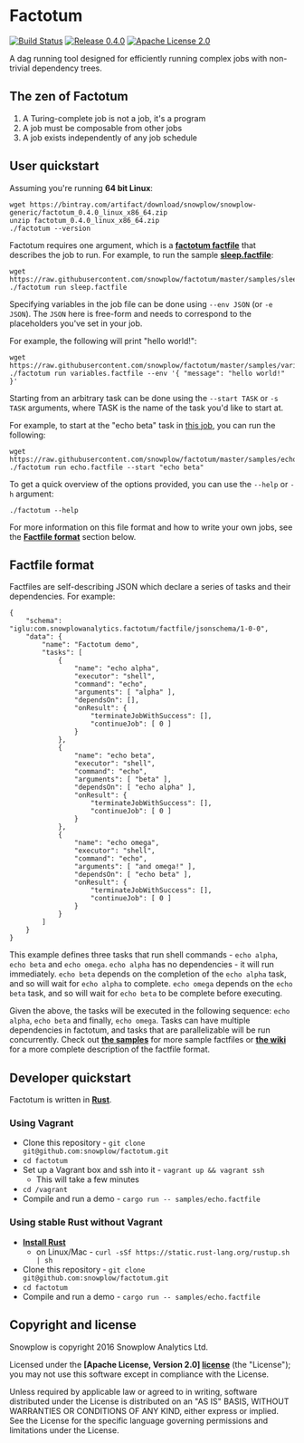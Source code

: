 # Factotum

[![Build Status](https://travis-ci.org/snowplow/factotum.svg?branch=master)](https://travis-ci.org/snowplow/factotum) [![Release 0.4.0](http://img.shields.io/badge/release-0.4.0-blue.svg?style=flat)](https://github.com/snowplow/factotum/releases) [![Apache License 2.0](http://img.shields.io/badge/license-Apache--2-blue.svg?style=flat)](http://www.apache.org/licenses/LICENSE-2.0)

A dag running tool designed for efficiently running complex jobs with non-trivial dependency trees. 

## The zen of Factotum

1. A Turing-complete job is not a job, it's a program
2. A job must be composable from other jobs
3. A job exists independently of any job schedule

## User quickstart

Assuming you're running **64 bit Linux**: 

```{bash}
wget https://bintray.com/artifact/download/snowplow/snowplow-generic/factotum_0.4.0_linux_x86_64.zip
unzip factotum_0.4.0_linux_x86_64.zip
./factotum --version
```

Factotum requires one argument, which is a **[factotum factfile](/README.md#factfile-format)** that describes the job to run. For example, to run the sample **[sleep.factfile](https://raw.githubusercontent.com/snowplow/factotum/master/samples/sleep.factfile)**:

```{bash}
wget https://raw.githubusercontent.com/snowplow/factotum/master/samples/sleep.factfile
./factotum run sleep.factfile
```
Specifying variables in the job file can be done using `--env JSON` (or `-e JSON`). The `JSON` here is free-form and needs to correspond to the placeholders you've set in your job.

For example, the following will print "hello world!":

```{bash}
wget https://raw.githubusercontent.com/snowplow/factotum/master/samples/variables.factfile
./factotum run variables.factfile --env '{ "message": "hello world!" }'
```

Starting from an arbitrary task can be done using the `--start TASK` or `-s TASK` arguments, where TASK is the name of the task you'd like to start at.

For example, to start at the "echo beta" task in [this job](https://raw.githubusercontent.com/snowplow/factotum/master/samples/echo.factfile), you can run the following:

```{bash}
wget https://raw.githubusercontent.com/snowplow/factotum/master/samples/echo.factfile
./factotum run echo.factfile --start "echo beta"
```

To get a quick overview of the options provided, you can use the `--help` or `-h` argument:

```{bash}
./factotum --help
```
 
For more information on this file format and how to write your own jobs, see the **[Factfile format](/README.md#factfile-format)** section below.

## Factfile format

Factfiles are self-describing JSON which declare a series of tasks and their dependencies. For example: 

```{json}
{
    "schema": "iglu:com.snowplowanalytics.factotum/factfile/jsonschema/1-0-0",
    "data": {
        "name": "Factotum demo",
        "tasks": [
            {
                "name": "echo alpha",
                "executor": "shell",
                "command": "echo",
                "arguments": [ "alpha" ],
                "dependsOn": [],
                "onResult": {
                    "terminateJobWithSuccess": [],
                    "continueJob": [ 0 ]
                }
            },
            {
                "name": "echo beta",
                "executor": "shell",
                "command": "echo",
                "arguments": [ "beta" ],
                "dependsOn": [ "echo alpha" ],
                "onResult": {
                    "terminateJobWithSuccess": [],
                    "continueJob": [ 0 ]
                }
            },
            {
                "name": "echo omega",
                "executor": "shell",
                "command": "echo",
                "arguments": [ "and omega!" ],
                "dependsOn": [ "echo beta" ],
                "onResult": {
                    "terminateJobWithSuccess": [],
                    "continueJob": [ 0 ]
                }
            }
        ]
    }
}
```

This example defines three tasks that run shell commands - `echo alpha`, `echo beta` and `echo omega`. `echo alpha` has no dependencies - it will run immediately. `echo beta` depends
on the completion of the `echo alpha` task, and so will wait for `echo alpha` to complete. `echo omega` depends on the `echo beta` task, and so will wait for `echo beta` to be complete before 
executing. 

Given the above, the tasks will be executed in the following sequence: `echo alpha`, `echo beta` and finally, `echo omega`. Tasks can have multiple dependencies in factotum, and tasks that are parallelizable will
be run concurrently. Check out **[the samples](/samples)** for more sample factfiles or **[the wiki](https://github.com/snowplow/factotum/wiki#creating-a-job)** for a more complete description of the factfile format. 

## Developer quickstart

Factotum is written in **[Rust](https://www.rust-lang.org/)**.

### Using Vagrant

* Clone this repository - `git clone git@github.com:snowplow/factotum.git`
* `cd factotum`
* Set up a Vagrant box and ssh into it - `vagrant up && vagrant ssh`
   * This will take a few minutes
* `cd /vagrant`
* Compile and run a demo - `cargo run -- samples/echo.factfile` 

### Using stable Rust without Vagrant 

* **[Install Rust](https://www.rust-lang.org/downloads.html)**
   * on Linux/Mac - `curl -sSf https://static.rust-lang.org/rustup.sh | sh`
* Clone this repository - `git clone git@github.com:snowplow/factotum.git`
* `cd factotum`
* Compile and run a demo - `cargo run -- samples/echo.factfile` 

## Copyright and license

Snowplow is copyright 2016 Snowplow Analytics Ltd.

Licensed under the **[Apache License, Version 2.0] [license]** (the "License");
you may not use this software except in compliance with the License.

Unless required by applicable law or agreed to in writing, software
distributed under the License is distributed on an "AS IS" BASIS,
WITHOUT WARRANTIES OR CONDITIONS OF ANY KIND, either express or implied.
See the License for the specific language governing permissions and
limitations under the License.

[license]: http://www.apache.org/licenses/LICENSE-2.0
